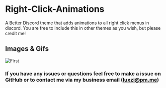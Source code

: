 # Right-Click-Animations
A Better Discord theme that adds animations to all right click menus in discord.
You are free to include this in other themes as you wish, but please credit me!

## Images & Gifs
![First](https://i.imgur.com/L9rGw2Q.gif)

### If you have any issues or questions feel free to make a issue on GitHub or to contact me via my business email (luxzi@pm.me)
